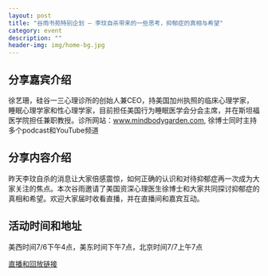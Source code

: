 ```yaml
---
layout: post
title: "谷雨书苑特别企划 — 李玟自杀带来的一些思考，抑郁症的真相与希望"
category: event
description: ""
header-img: img/home-bg.jpg
---
```



## 分享嘉宾介绍

徐艺珊，硅谷一三心理诊所的创始人兼CEO，持美国加州执照的临床心理学家，睡眠心理学家和性心理学家，目前担任美国行为睡眠医学会分会主席，并在斯坦福医学院担任兼职教授。诊所网站：www.mindbodygarden.com, 徐博士同时主持多个podcast和YouTube频道


## 分享内容介绍
昨天李玟自杀的消息让大家倍感震惊，如何正确的认识和对待抑郁症再一次成为大家关注的焦点。本次谷雨邀请了美国资深心理医生徐博士和大家共同探讨抑郁症的真相和希望。欢迎大家届时收看直播，并在直播间和嘉宾互动。


## 活动时间和地址
美西时间7/6下午4点，美东时间下午7点，北京时间7/7上午7点

[直播和回放链接](https://youtube.com/live/q-cT2700bSw)
